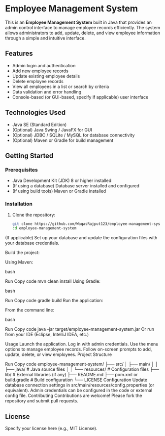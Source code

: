 # Employee Management System

This is an **Employee Management System** built in Java that provides an admin control interface to manage employee records efficiently. The system allows administrators to add, update, delete, and view employee information through a simple and intuitive interface.

## Features

- Admin login and authentication
- Add new employee records
- Update existing employee details
- Delete employee records
- View all employees in a list or search by criteria
- Data validation and error handling
- Console-based (or GUI-based, specify if applicable) user interface

## Technologies Used

- Java SE (Standard Edition)
- (Optional) Java Swing / JavaFX for GUI
- (Optional) JDBC / SQLite / MySQL for database connectivity
- (Optional) Maven or Gradle for build management

## Getting Started

### Prerequisites

- Java Development Kit (JDK) 8 or higher installed
- (If using a database) Database server installed and configured
- (If using build tools) Maven or Gradle installed

### Installation

1. Clone the repository:

   ```bash
   git clone https://github.com/WaqasRajput123/employee-management-system.git
   cd employee-management-system
(If applicable) Set up your database and update the configuration files with your database credentials.

Build the project:

Using Maven:

bash

Run
Copy code
mvn clean install
Using Gradle:

bash

Run
Copy code
gradle build
Run the application:

From the command line:

bash

Run
Copy code
java -jar target/employee-management-system.jar
Or run from your IDE (Eclipse, IntelliJ IDEA, etc.)

Usage
Launch the application.
Log in with admin credentials.
Use the menu options to manage employee records.
Follow on-screen prompts to add, update, delete, or view employees.
Project Structure

Run
Copy code
employee-management-system/
├── src/
│   ├── main/
│   │   ├── java/               # Java source files
│   │   └── resources/          # Configuration files
├── lib/                       # External libraries (if any)
├── README.md
├── pom.xml or build.gradle    # Build configuration
└── LICENSE
Configuration
Update database connection settings in src/main/resources/config.properties (or equivalent).
Admin credentials can be configured in the code or external config file.
Contributing
Contributions are welcome! Please fork the repository and submit pull requests.

## License
Specify your license here (e.g., MIT License).
